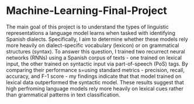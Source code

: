 # Machine-Learning-Final-Project

The main goal of this project is to understand the types of linguistic representations a language model learns when tasked with identifying Spanish dialects. Specifically, I aim to determine whether these models rely more heavily on dialect-specific vocabulary (lexicon) or on grammatical structures (syntax). To answer this question, I trained two recurrect neural networks (RNNs) using a Spanish corpus of texts - one trained on lexical input, the other trained on syntactic input via part-of-speech (PoS) tags. By comparing their performance s=using standard metrics - precision, recall, accuracy, and F-1 score - my findings indicate that that model trained on lexical data outperformed the syntactic model. These results suggest that high perfroming language models rely more heavily on lexical cues rather than grammatical patterns in text classification. 
